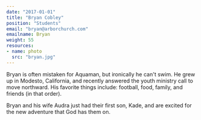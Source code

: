 ```yaml
---
date: "2017-01-01"
title: "Bryan Cobley"
position: "Students"
email: "bryan@arborchurch.com"
emailname: Bryan
weight: 55
resources:
- name: photo
  src: "bryan.jpg"
---
```


Bryan is often mistaken for Aquaman, but ironically he can't swim. He grew up in Modesto, California, and recently answered the youth ministry call to move northward. His favorite things include: football, food, family, and friends (in that order). 

Bryan and his wife Audra just had their first son, Kade, and are excited for the new adventure that God has them on. 

